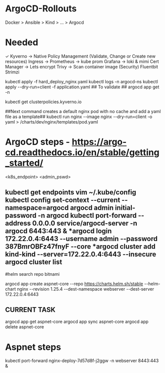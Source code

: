 # ArgoCD-Rollouts
Docker > Ansible > Kind > ... > Argocd

# Needed 
✓ Kyverno    -> Native Policy Management (Validate, Change or Create new resources)
Ingress      ->
Prometheus   -> kube prom
Grafana      -> loki & mimi
Cert Manager -> Lets encrypt
Trivy        -> Scan container image (Security)
Fluentbit
Strimzi

kubectl apply -f hard_deploy_nginx.yaml
kubectl logs <argocd-server-name> -n argocd-ns
kubectl apply --dry-run=client -f application.yaml ## To validate ##
argocd app get <application-name> -n <namespace>


kubectl get clusterpolicies.kyverno.io

##Next command creates a default nginx pod with no cache and add a yaml file as a template## 
kubectl run nginx --image nginx --dry-run=client -o yaml > /charts/dev/nginx/templates/pod.yaml

# ArgoCD steps - https://argo-cd.readthedocs.io/en/stable/getting_started/

<!-- 
argocd admin initial-password -n argocd
#kubectl get secret argocd-initial-admin-secret -n argocd -o jsonpath="{.data.password}" | base64 -d
kubectl port-forward svc/argocd-server -n argocd 6443:443 # --username=admin --password=A_SENHA_POR_FAVOR
argocd login 172.22.0.4:6443
username: admin
password: 9E5iSNhTC1TRbG4A -> decrypt using base64 
#argocd login 127.0.0.1:8080 --username admin --password "$ARGOCD_INITIAL_PASSWORD"
#kubectl config view
--> 
<k8s_endpoint> <admin_pswd>

kubectl get endpoints
vim ~/.kube/config
kubectl config set-context --current --namespace=argocd
argocd admin initial-password -n argocd
kubectl port-forward --address 0.0.0.0 service/argocd-server -n argocd 6443:443 &
*argocd login 172.22.0.4:6443 --username admin --password 387BmrOBFz47fnyF --core
*argocd cluster add kind-kind --server=172.22.0.4:6443 --insecure
argocd cluster list
---
#helm search repo bitnami
<!-- argocd app create nginx-ingress --repo https://charts.helm.sh/stable --helm-chart nginx-ingress --revision 1.24.3 --dest-namespace nginx-ingress --dest-server 172.22.0.4:6443 -->
argocd app create aspnet-core --repo https://charts.helm.sh/stable --helm-chart nginx --revision 1.25.4 --dest-namespace webserver --dest-server 172.22.0.4:6443
## CURRENT TASK ##
argocd app get aspnet-core
argocd app sync aspnet-core
argocd app delete aspnet-core

# Aspnet steps

kubectl port-forward nginx-deploy-7d57d8f-j2ggw -n webserver 8443:443 &